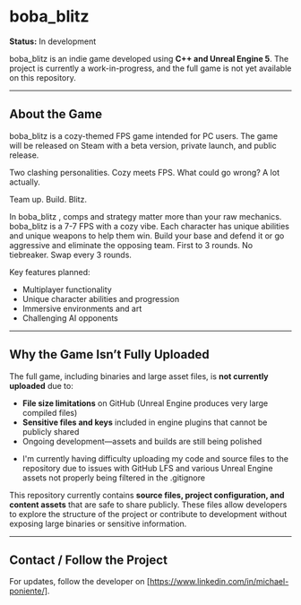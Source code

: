 # boba_blitz

**Status:** In development  

boba_blitz is an indie game developed using **C++ and Unreal Engine 5**. The project is currently a work-in-progress, and the full game is not yet available on this repository.  

---

## About the Game

boba_blitz is a cozy-themed FPS game intended for PC users. The game will be released on Steam with a beta version, private launch, and public release.  

Two clashing personalities. 
Cozy meets FPS. What could go wrong?
A lot actually.

Team up. Build. Blitz.

In boba_blitz , comps and strategy matter more than your raw mechanics. boba_blitz is a 7-7 FPS with a cozy vibe. 
Each character has unique abilities and unique weapons to help them win. Build your base and defend it or go aggressive and 
eliminate the opposing team. First to 3 rounds. No tiebreaker. Swap every 3 rounds.


Key features planned:  
- Multiplayer functionality  
- Unique character abilities and progression  
- Immersive environments and art  
- Challenging AI opponents  

---

## Why the Game Isn’t Fully Uploaded

The full game, including binaries and large asset files, is **not currently uploaded** due to:  
- **File size limitations** on GitHub (Unreal Engine produces very large compiled files)  
- **Sensitive files and keys** included in engine plugins that cannot be publicly shared  
- Ongoing development—assets and builds are still being polished  
* I'm currently having difficulty uploading my code and source files to the repository due to issues with GitHub LFS and various Unreal Engine assets not properly being filtered in the .gitignore
  
This repository currently contains **source files, project configuration, and content assets** that are safe to share publicly. These files allow developers to explore the structure of the project or contribute to development without exposing large binaries or sensitive information.  

---

## Contact / Follow the Project

For updates, follow the developer on [https://www.linkedin.com/in/michael-poniente/].  
